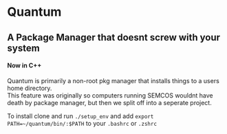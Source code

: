 # Quantum
## A Package Manager that doesnt screw with your system
#### Now in C++

Quantum is primarily a non-root pkg manager that installs things to a users home directory.<br>This feature was originally so computers running SEMCOS wouldnt have death by package manager, but then we split off into a seperate project. 

To install clone and run
`./setup_env` and add `export PATH=~/quantum/bin/:$PATH` to your `.bashrc` or `.zshrc`

